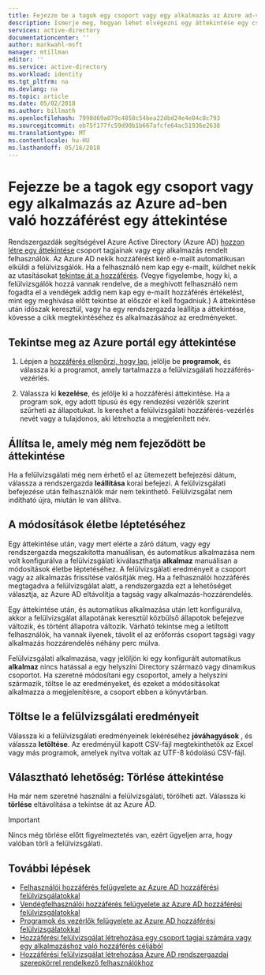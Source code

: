 ```yaml
---
title: Fejezze be a tagok egy csoport vagy egy alkalmazás az Azure ad-vel való hozzáférést egy áttekintése |} Microsoft Docs
description: Ismerje meg, hogyan lehet elvégezni egy áttekintése egy csoport vagy az Azure Active Directoryban alkalmazáshoz való hozzáféréssel rendelkező felhasználók tagjai számára.
services: active-directory
documentationcenter: ''
author: markwahl-msft
manager: mtillman
editor: ''
ms.service: active-directory
ms.workload: identity
ms.tgt_pltfrm: na
ms.devlang: na
ms.topic: article
ms.date: 05/02/2018
ms.author: billmath
ms.openlocfilehash: 7998d69a079c4858c54bea22dbd24e4e84c8c793
ms.sourcegitcommit: eb75f177fc59d90b1b667afcfe64ac51936e2638
ms.translationtype: MT
ms.contentlocale: hu-HU
ms.lasthandoff: 05/16/2018
---
```

# <a name="complete-an-access-review-of-members-of-a-group-or-users-access-to-an-application-in-azure-ad"></a>Fejezze be a tagok egy csoport vagy egy alkalmazás az Azure ad-ben való hozzáférést egy áttekintése

Rendszergazdák segítségével Azure Active Directory (Azure AD) [hozzon létre egy áttekintése](active-directory-azure-ad-controls-create-access-review.md) csoport tagjainak vagy egy alkalmazás rendelt felhasználók. Az Azure AD nekik hozzáférést kérő e-mailt automatikusan elküldi a felülvizsgálók. Ha a felhasználó nem kap egy e-mailt, küldhet nekik az utasításokat [tekintse át a hozzáférés](active-directory-azure-ad-controls-perform-access-review.md). (Vegye figyelembe, hogy ki, a felülvizsgálók hozzá vannak rendelve, de a meghívott felhasználó nem fogadta el a vendégek addig nem kap egy e-mailt hozzáférés értékelést, mint egy meghívása előtt tekintse át először el kell fogadniuk.) A áttekintése után időszak keresztül, vagy ha egy rendszergazda leállítja a áttekintése, kövesse a cikk megtekintéséhez és alkalmazásához az eredményeket.

## <a name="view-an-access-review-in-the-azure-portal"></a>Tekintse meg az Azure portál egy áttekintése

1. Lépjen a [hozzáférés ellenőrzi, hogy lap](https://portal.azure.com/#blade/Microsoft_AAD_ERM/DashboardBlade/), jelölje be **programok**, és válassza ki a programot, amely tartalmazza a felülvizsgálati hozzáférés-vezérlés.

2. Válassza ki **kezelése**, és jelölje ki a hozzáférési áttekintése. Ha a program sok, egy adott típusú és egy rendezési vezérlők szerint szűrheti az állapotukat. Is kereshet a felülvizsgálati hozzáférés-vezérlés nevét vagy a tulajdonos, aki létrehozta a megjelenített név. 

## <a name="stop-a-review-that-hasnt-finished"></a>Állítsa le, amely még nem fejeződött be áttekintése

Ha a felülvizsgálati még nem érhető el az ütemezett befejezési dátum, válassza a rendszergazda **leállítása** korai befejezi. A felülvizsgálati befejezése után felhasználók már nem tekinthető. Felülvizsgálat nem indítható újra, miután le van állítva.

## <a name="apply-the-changes"></a>A módosítások életbe léptetéséhez 

Egy áttekintése után, vagy mert elérte a záró dátum, vagy egy rendszergazda megszakította manuálisan, és automatikus alkalmazása nem volt konfigurálva a felülvizsgálati kiválaszthatja **alkalmaz** manuálisan a módosítások életbe léptetéséhez. A felülvizsgálati eredményeit a csoport vagy az alkalmazás frissítése valósítják meg. Ha a felhasználói hozzáférés megtagadva a felülvizsgálat alatt, a rendszergazda ezt a lehetőséget választja, az Azure AD eltávolítja a tagság vagy alkalmazás-hozzárendelés. 

Egy áttekintése után, és automatikus alkalmazása után lett konfigurálva, akkor a felülvizsgálat állapotának keresztül közbülső állapotok befejezve változik, és történt állapotra változik. Várható tekintse meg a letiltott felhasználók, ha vannak ilyenek, távolít el az erőforrás csoport tagsági vagy alkalmazás hozzárendelés néhány perc múlva.

Felülvizsgálati alkalmazása, vagy jelöljön ki egy konfigurált automatikus **alkalmaz** nincs hatással a egy helyszíni Directory származó vagy dinamikus csoportot. Ha szeretné módosítani egy csoportot, amely a helyszíni származik, töltse le az eredményeket, és ezeket a módosításokat alkalmazza a megjelenítésre, a csoport ebben a könyvtárban.

## <a name="download-the-results-of-the-review"></a>Töltse le a felülvizsgálati eredményeit

Válassza ki a felülvizsgálati eredményeinek lekéréséhez **jóváhagyások** , és válassza **letöltése**. Az eredményül kapott CSV-fájl megtekinthetők az Excel vagy más programok, amelyek nyitva voltak az UTF-8 kódolású CSV-fájl.

## <a name="optional-delete-a-review"></a>Választható lehetőség: Törlése áttekintése
Ha már nem szeretné használni a felülvizsgálati, törölheti azt. Válassza ki **törlése** eltávolítása a tekintse át az Azure AD.

> [!IMPORTANT]
> Nincs még törlése előtt figyelmeztetés van, ezért ügyeljen arra, hogy valóban törli a felülvizsgálati.
> 
> 

## <a name="next-steps"></a>További lépések

- [Felhasználói hozzáférés felügyelete az Azure AD hozzáférési felülvizsgálatokkal](active-directory-azure-ad-controls-manage-user-access-with-access-reviews.md)
- [Vendégfelhasználói hozzáférés felügyelete az Azure AD hozzáférési felülvizsgálatokkal](active-directory-azure-ad-controls-manage-guest-access-with-access-reviews.md)
- [Programok és vezérlők felügyelete az Azure AD hozzáférési felülvizsgálatokkal](active-directory-azure-ad-controls-manage-programs-controls.md)
- [Hozzáférési felülvizsgálat létrehozása egy csoport tagjai számára vagy egy alkalmazáshoz való hozzáférés céljából](active-directory-azure-ad-controls-create-access-review.md)
- [Hozzáférési felülvizsgálat létrehozása Azure AD rendszergazdai szerepkörrel rendelkező felhasználókhoz](active-directory-privileged-identity-management-how-to-start-security-review.md)
